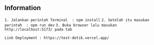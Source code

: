 ## Information

`1. Jalankan perintah Terminal  : npm install`
`2. Setelah itu masukan perintah  : npm run dev`
`3. Buka browser lalu masukan http://localhost:5173/ pada tab`

`Link Deployment : https://test-detik.vercel.app/`

